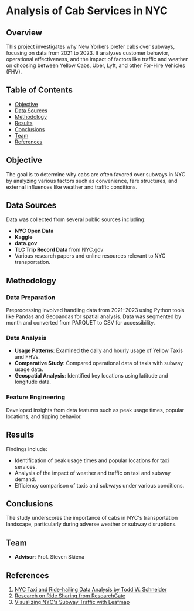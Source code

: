 # Analysis of Cab Services in NYC

## Overview
This project investigates why New Yorkers prefer cabs over subways, focusing on data from 2021 to 2023. It analyzes customer behavior, operational effectiveness, and the impact of factors like traffic and weather on choosing between Yellow Cabs, Uber, Lyft, and other For-Hire Vehicles (FHV).

## Table of Contents
- [Objective](#objective)
- [Data Sources](#data-sources)
- [Methodology](#methodology)
- [Results](#results)
- [Conclusions](#conclusions)
- [Team](#team)
- [References](#references)

## Objective
The goal is to determine why cabs are often favored over subways in NYC by analyzing various factors such as convenience, fare structures, and external influences like weather and traffic conditions.

## Data Sources
Data was collected from several public sources including:
- **NYC Open Data**
- **Kaggle**
- **data.gov**
- **TLC Trip Record Data** from NYC.gov
- Various research papers and online resources relevant to NYC transportation.

## Methodology
### Data Preparation
Preprocessing involved handling data from 2021–2023 using Python tools like Pandas and Geopandas for spatial analysis. Data was segmented by month and converted from PARQUET to CSV for accessibility.

### Data Analysis
- **Usage Patterns**: Examined the daily and hourly usage of Yellow Taxis and FHVs.
- **Comparative Study**: Compared operational data of taxis with subway usage data.
- **Geospatial Analysis**: Identified key locations using latitude and longitude data.

### Feature Engineering
Developed insights from data features such as peak usage times, popular locations, and tipping behavior.

## Results
Findings include:
- Identification of peak usage times and popular locations for taxi services.
- Analysis of the impact of weather and traffic on taxi and subway demand.
- Efficiency comparison of taxis and subways under various conditions.

## Conclusions
The study underscores the importance of cabs in NYC's transportation landscape, particularly during adverse weather or subway disruptions.

## Team
- **Advisor**: Prof. Steven Skiena

## References
1. [NYC Taxi and Ride-hailing Data Analysis by Todd W. Schneider](https://toddwschneider.com/dashboards/nyctaxi-ridehailing-uber-lyft-data/)
2. [Research on Ride Sharing from ResearchGate](https://www.researchgate.net/publication/312575543_The_Rise_of_Ride_Sharing_in_Urban_Transport_Threat_or_Opportunity)
3. [Visualizing NYC's Subway Traffic with Leafmap](https://towardsdatascience.com/visualizing-nycs-subway-traffic-census-data-using-leafmap-29904b634046)
